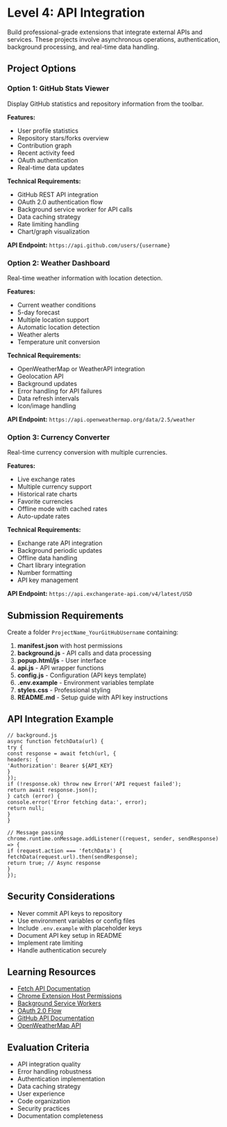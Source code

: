 # Level 4: API Integration

Build professional-grade extensions that integrate external APIs and services. These projects involve asynchronous operations, authentication, background processing, and real-time data handling.

## Project Options

### Option 1: GitHub Stats Viewer
Display GitHub statistics and repository information from the toolbar.

**Features:**
- User profile statistics
- Repository stars/forks overview
- Contribution graph
- Recent activity feed
- OAuth authentication
- Real-time data updates

**Technical Requirements:**
- GitHub REST API integration
- OAuth 2.0 authentication flow
- Background service worker for API calls
- Data caching strategy
- Rate limiting handling
- Chart/graph visualization

**API Endpoint:** `https://api.github.com/users/{username}`

### Option 2: Weather Dashboard
Real-time weather information with location detection.

**Features:**
- Current weather conditions
- 5-day forecast
- Multiple location support
- Automatic location detection
- Weather alerts
- Temperature unit conversion

**Technical Requirements:**
- OpenWeatherMap or WeatherAPI integration
- Geolocation API
- Background updates
- Error handling for API failures
- Data refresh intervals
- Icon/image handling

**API Endpoint:** `https://api.openweathermap.org/data/2.5/weather`

### Option 3: Currency Converter
Real-time currency conversion with multiple currencies.

**Features:**
- Live exchange rates
- Multiple currency support
- Historical rate charts
- Favorite currencies
- Offline mode with cached rates
- Auto-update rates

**Technical Requirements:**
- Exchange rate API integration
- Background periodic updates
- Offline data handling
- Chart library integration
- Number formatting
- API key management

**API Endpoint:** `https://api.exchangerate-api.com/v4/latest/USD`

## Submission Requirements

Create a folder `ProjectName_YourGitHubUsername` containing:

1. **manifest.json** with host permissions
2. **background.js** - API calls and data processing
3. **popup.html/js** - User interface
4. **api.js** - API wrapper functions
5. **config.js** - Configuration (API keys template)
6. **.env.example** - Environment variables template
7. **styles.css** - Professional styling
8. **README.md** - Setup guide with API key instructions

## API Integration Example
```
// background.js
async function fetchData(url) {
try {
const response = await fetch(url, {
headers: {
'Authorization': Bearer ${API_KEY}
}
});
if (!response.ok) throw new Error('API request failed');
return await response.json();
} catch (error) {
console.error('Error fetching data:', error);
return null;
}
}

// Message passing
chrome.runtime.onMessage.addListener((request, sender, sendResponse) => {
if (request.action === 'fetchData') {
fetchData(request.url).then(sendResponse);
return true; // Async response
}
});
```


## Security Considerations

- Never commit API keys to repository
- Use environment variables or config files
- Include `.env.example` with placeholder keys
- Document API key setup in README
- Implement rate limiting
- Handle authentication securely

## Learning Resources

- [Fetch API Documentation](https://developer.mozilla.org/en-US/docs/Web/API/Fetch_API)
- [Chrome Extension Host Permissions](https://developer.chrome.com/docs/extensions/mv3/declare_permissions/)
- [Background Service Workers](https://developer.chrome.com/docs/extensions/mv3/service_workers/)
- [OAuth 2.0 Flow](https://developer.chrome.com/docs/extensions/mv3/tut_oauth/)
- [GitHub API Documentation](https://docs.github.com/en/rest)
- [OpenWeatherMap API](https://openweathermap.org/api)

## Evaluation Criteria

- API integration quality
- Error handling robustness
- Authentication implementation
- Data caching strategy
- User experience
- Code organization
- Security practices
- Documentation completeness

